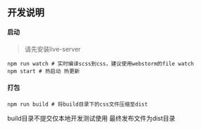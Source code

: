 ## 开发说明

#### 启动
> 请先安装live-server
```
npm run watch # 实时编译scss到css，建议使用webstorm的file watch
npm start # 热启动 热更新
```

#### 打包
```
npm run build # 将build目录下的css文件压缩至dist
```
build目录不提交仅本地开发测试使用
最终发布文件为dist目录
